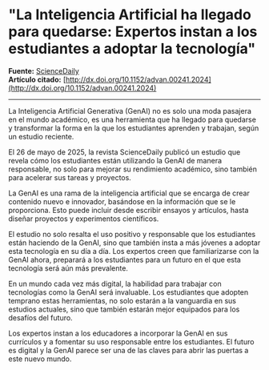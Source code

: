 # "La Inteligencia Artificial ha llegado para quedarse: Expertos instan a los estudiantes a adoptar la tecnología"

**Fuente:** [ScienceDaily](https://www.sciencedaily.com/releases/2025/05/250522133513.htm)  
**Artículo citado:** [http://dx.doi.org/10.1152/advan.00241.2024](http://dx.doi.org/10.1152/advan.00241.2024)

---

La Inteligencia Artificial Generativa (GenAI) no es solo una moda pasajera en el mundo académico, es una herramienta que ha llegado para quedarse y transformar la forma en la que los estudiantes aprenden y trabajan, según un estudio reciente. 

El 26 de mayo de 2025, la revista ScienceDaily publicó un estudio que revela cómo los estudiantes están utilizando la GenAI de manera responsable, no solo para mejorar su rendimiento académico, sino también para acelerar sus tareas y proyectos.

La GenAI es una rama de la inteligencia artificial que se encarga de crear contenido nuevo e innovador, basándose en la información que se le proporciona. Esto puede incluir desde escribir ensayos y artículos, hasta diseñar proyectos y experimentos científicos.

El estudio no solo resalta el uso positivo y responsable que los estudiantes están haciendo de la GenAI, sino que también insta a más jóvenes a adoptar esta tecnología en su día a día. Los expertos creen que familiarizarse con la GenAI ahora, preparará a los estudiantes para un futuro en el que esta tecnología será aún más prevalente.

En un mundo cada vez más digital, la habilidad para trabajar con tecnologías como la GenAI será invaluable. Los estudiantes que adopten temprano estas herramientas, no solo estarán a la vanguardia en sus estudios actuales, sino que también estarán mejor equipados para los desafíos del futuro.

Los expertos instan a los educadores a incorporar la GenAI en sus currículos y a fomentar su uso responsable entre los estudiantes. El futuro es digital y la GenAI parece ser una de las claves para abrir las puertas a este nuevo mundo.